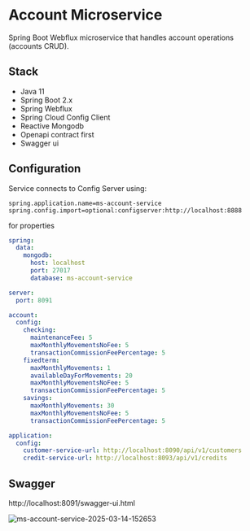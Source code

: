 # Account Microservice

Spring Boot Webflux microservice that handles account operations (accounts CRUD).

## Stack
- Java 11
- Spring Boot 2.x
- Spring Webflux
- Spring Cloud Config Client
- Reactive Mongodb
- Openapi contract first
- Swagger ui

## Configuration
Service connects to Config Server using:
```properties
spring.application.name=ms-account-service
spring.config.import=optional:configserver:http://localhost:8888
```
for properties
```yaml
spring:
  data:
    mongodb:
      host: localhost
      port: 27017
      database: ms-account-service

server:
  port: 8091

account:
  config:
    checking:
      maintenanceFee: 5
      maxMonthlyMovementsNoFee: 5
      transactionCommissionFeePercentage: 5
    fixedterm:
      maxMonthlyMovements: 1
      availableDayForMovements: 20
      maxMonthlyMovementsNoFee: 5
      transactionCommissionFeePercentage: 5
    savings:
      maxMonthlyMovements: 30
      maxMonthlyMovementsNoFee: 5
      transactionCommissionFeePercentage: 5

application:
  config:
    customer-service-url: http://localhost:8090/api/v1/customers
    credit-service-url: http://localhost:8093/api/v1/credits
```

## Swagger
http://localhost:8091/swagger-ui.html

![ms-account-service-2025-03-14-152653](https://github.com/user-attachments/assets/954954f9-4f27-4141-a830-94bf6e6938c0)

